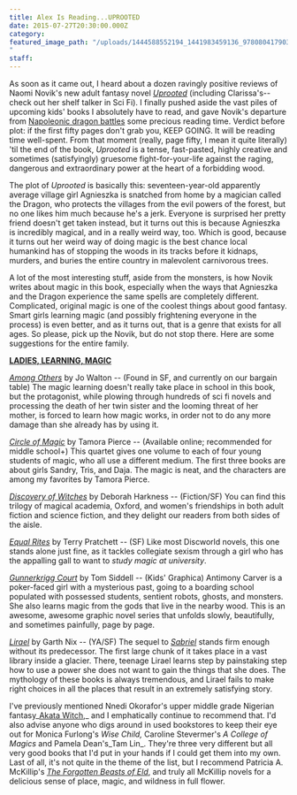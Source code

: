 ```yaml
---
title: Alex Is Reading...UPROOTED
date: 2015-07-27T20:30:00.000Z
category:
featured_image_path: "/uploads/1444588552194_1441983459136_9780804179034_custom-19985fb9c9f1239e42fcfc588426613e6c0d5f58-s400-c85.jpg
"
staff:
---
```

As soon as it came out, I heard about a dozen ravingly positive reviews of Naomi Novik's new adult fantasy novel [_Uprooted_](http://www.brooklinebooksmith-shop.com/book/9780804179034) (including Clarissa's--check out her shelf talker in Sci Fi). I finally pushed aside the vast piles of upcoming kids' books I absolutely have to read, and gave Novik's departure from [Napoleonic dragon battles](http://www.brooklinebooksmith-shop.com/book/9780345481283) some precious reading time. Verdict before plot: if the first fifty pages don't grab you, KEEP GOING. It will be reading time well-spent. From that moment (really, page fifty, I mean it quite literally) 'til the end of the book, _Uprooted_ is a tense, fast-pasted, highly creative and sometimes (satisfyingly) gruesome fight-for-your-life against the raging, dangerous and extraordinary power at the heart of a forbidding wood.

The plot of _Uprooted_ is basically this: seventeen-year-old apparently average village girl Agnieszka is snatched from home by a magician called the Dragon, who protects the villages from the evil powers of the forest, but no one likes him much because he's a jerk. Everyone is surprised her pretty friend doesn't get taken instead, but it turns out this is because Agnieszka is incredibly magical, and in a really weird way, too. Which is good, because it turns out her weird way of doing magic is the best chance local humankind has of stopping the woods in its tracks before it kidnaps, murders, and buries the entire country in malevolent carnivorous trees.

A lot of the most interesting stuff, aside from the monsters, is how Novik writes about magic in this book, especially when the ways that Agnieszka and the Dragon experience the same spells are completely different. Complicated, original magic is one of the coolest things about good fantasy. Smart girls learning magic (and possibly frightening everyone in the process) is even better, and as it turns out, that is a genre that exists for all ages. So please, pick up the Novik, but do not stop there. Here are some suggestions for the entire family.

<u>**LADIES, LEARNING, MAGIC**</u>

[_Among Others_](http://www.brooklinebooksmith-shop.com/book/9780765331724) by Jo Walton -- (Found in SF, and currently on our bargain table) The magic learning doesn't really take place in school in this book, but the protagonist, while plowing through hundreds of sci fi novels and processing the death of her twin sister and the looming threat of her mother, is forced to learn how magic works, in order not to do any more damage than she already has by using it.

[_Circle of Magic_](http://www.brooklinebooksmith-shop.com/book/9780590554084) by Tamora Pierce -- (Available online; recommended for middle school+) This quartet gives one volume to each of four young students of magic, who all use a different medium. The first three books are about girls Sandry, Tris, and Daja. The magic is neat, and the characters are among my favorites by Tamora Pierce.

_[Discovery of Witches](http://www.brooklinebooksmith-shop.com/book/9780143119685)_ by Deborah Harkness -- (Fiction/SF) You can find this trilogy of magical academia, Oxford, and women's friendships in both adult fiction and science fiction, and they delight our readers from both sides of the aisle.

[_Equal Rites_](http://www.brooklinebooksmith-shop.com/book/9780062225696) by Terry Pratchett -- (SF) Like most Discworld novels, this one stands alone just fine, as it tackles collegiate sexism through a girl who has the appalling gall to want to _study magic at university_.

[_Gunnerkrigg Court_](http://www.brooklinebooksmith-shop.com/book/9781608867035) by Tom Siddell -- (Kids' Graphica) Antimony Carver is a poker-faced girl with a mysterious past, going to a boarding school populated with possessed students, sentient robots, ghosts, and monsters. She also learns magic from the gods that live in the nearby wood. This is an awesome, awesome graphic novel series that unfolds slowly, beautifully, and sometimes painfully, page by page.

[_Lirael_](http://www.brooklinebooksmith-shop.com/book/9780062315564) by Garth Nix -- (YA/SF) The sequel to [_Sabriel_](http://www.brooklinebooksmith-shop.com/book/9780062315557) stands firm enough without its predecessor. The first large chunk of it takes place in a vast library inside a glacier. There, teenage Lirael learns step by painstaking step how to use a power she does not want to gain the things that she does. The mythology of these books is always tremendous, and Lirael fails to make right choices in all the places that result in an extremely satisfying story.

I've previously mentioned Nnedi Okorafor's upper middle grade Nigerian fantasy_[Akata Witch](http://www.brooklinebooksmith-shop.com/book/9780670011964),_ and I emphatically continue to recommend that. I'd also advise anyone who digs around in used bookstores to keep their eye out for Monica Furlong's _Wise Child,_ Caroline Stevermer's _A College of Magics_ and Pamela Dean's_Tam Lin_. They're three very different but all very good books that I'd put in your hands if I could get them into my own. Last of all, it's not quite in the theme of the list, but I recommend Patricia A. McKillip's [_The Forgotten Beasts of Eld_](http://www.brooklinebooksmith-shop.com/book/9780152008697), and truly all McKillip novels for a delicious sense of place, magic, and wildness in full flower.
